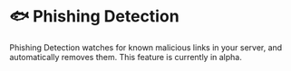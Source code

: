 # 🐟 Phishing Detection

Phishing Detection watches for known malicious links in your server, and automatically removes them. This feature is currently in alpha.
